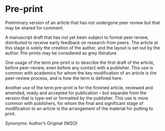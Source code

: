 # Pre-print
 
Preliminary version of an article that has not undergone peer review but that may be shared for comment.
 
A manuscript draft that has not yet been subject to formal peer review, distributed to receive early feedback on research from peers. The article at this stage is solely the creation of the author, and the layout is set out by the author. Pre-prints may be considered as grey literature.
 
One usage of the term pre-print is to describe the first draft of the article, before peer-review, even before any contact with a publisher. This use is common with academics for whom the key modification of an article is the peer-review process, and is how the term is defined here.
 
Another use of the term pre-print is for the finished article, reviewed and amended, ready and accepted for publication – but separate from the version that is type-set or formatted by the publisher. This use is more common with publishers, for whom the final and significant stage of modification to an article is the arrangement of the material for putting to print.
 
Synonyms: Author’s Original (NISO)
